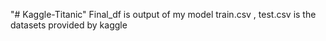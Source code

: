 "# Kaggle-Titanic" 
Final_df is output of my model
train.csv , test.csv is the datasets provided by kaggle
